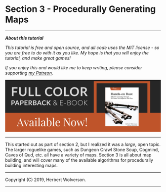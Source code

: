 # Section 3 - Procedurally Generating Maps

---

***About this tutorial***

*This tutorial is free and open source, and all code uses the MIT license - so you are free to do with it as you like. My hope is that you will enjoy the tutorial, and make great games!*

*If you enjoy this and would like me to keep writing, please consider supporting [my Patreon](https://www.patreon.com/blackfuture).*

[![Hands-On Rust](./beta-webBanner.jpg)](https://pragprog.com/titles/hwrust/hands-on-rust/)

---

This started out as part of section 2, but I realized it was a *large*, open topic. The larger roguelike games, such as Dungeon Crawl Stone Soup, Cogmind, Caves of Qud, etc. all have a variety of maps. Section 3 is all about map building, and will cover many of the available algorithms for procedurally building interesting maps.

---

Copyright (C) 2019, Herbert Wolverson.

---